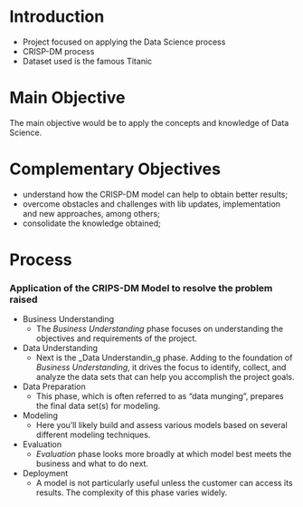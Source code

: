 # Introduction
- Project focused on applying the Data Science process
- CRISP-DM process
- Dataset used is the famous Titanic

# Main Objective
The main objective would be to apply the concepts and knowledge of Data Science.

# Complementary Objectives
- understand how the CRISP-DM model can help to obtain better results;
- overcome obstacles and challenges with lib updates, implementation and new approaches, among others;
- consolidate the knowledge obtained;

# Process
### Application of the CRIPS-DM Model to resolve the problem raised
- Business Understanding
	- The _Business Understanding_ phase focuses on understanding the objectives and requirements of the project.
- Data Understanding
	- Next is the _Data Understandin_g phase. Adding to the foundation of _Business Understanding_, it drives the focus to identify, collect, and analyze the data sets that can help you accomplish the project goals.
- Data Preparation
	- This phase, which is often referred to as “data munging”, prepares the final data set(s) for modeling.
- Modeling
	- Here you’ll likely build and assess various models based on several different modeling techniques.
- Evaluation
	- _Evaluation_ phase looks more broadly at which model best meets the business and what to do next.
- Deployment
	- A model is not particularly useful unless the customer can access its results. The complexity of this phase varies widely.